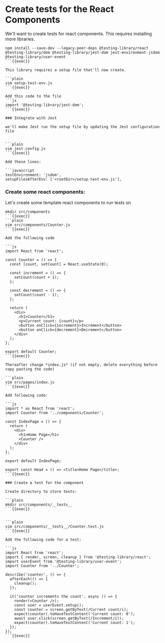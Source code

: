 # Create tests for the React Components

We'll want to create tests for react components. This requires installing more libraries.

```plain
npm install --save-dev --legacy-peer-deps @testing-library/react @testing-library/dom @testing-library/jest-dom jest-environment-jsdom @testing-library/user-event
```{{exec}}

This library requires a setup file that'll now create.

```plain
vim setup-test-env.js
```{{exec}}

Add this code to the file
```js
import '@testing-library/jest-dom';
```{{exec}}

### Integrate with Jest

we'll make Jest run the setup file by updating the Jest configuration file


```plain
vim jest.config.js
```{{exec}}

Add these lines:

```javascript
testEnvironment: 'jsdom',
setupFilesAfterEnv: ['<rootDir>/setup-test-env.js'],
```

### Create some react components:

Let's create some template react components to run tests on 

```plain 
mkdir src/components
```{{exec}}
```plain 
vim src/components/Counter.js
```{{exec}}

Add the following code

```js
import React from 'react';

const Counter = () => {
  const [count, setCount] = React.useState(0);

  const increment = () => {
    setCount(count + 1);
  };

  const decrement = () => {
    setCount(count - 1);
  };

  return (
    <div>
      <h1>Counter</h1>
      <p>Current count: {count}</p>
      <button onClick={increment}>Increment</button>
      <button onClick={decrement}>Decrement</button>
    </div>
  );
};

export default Counter;
```{{exec}}

Thereafter change *index.js* (if not empty, delete everything before copy pasting the code)

```plain
vim src/pages/index.js 
```{{exec}}

Add following code:

```js
import * as React from 'react';
import Counter from '../components/Counter';

const IndexPage = () => {
  return (
    <div>
      <h1>Home Page</h1>
      <Counter />
    </div>
  );
};

export default IndexPage;

export const Head = () => <title>Home Page</title>;
```{{exec}}

### Create a test for the component

Create directory to store tests:

```plain
mkdir src/components/__tests__
```{{exec}}


```plain
vim src/components/__tests__/Counter.test.js
```{{exec}}

Add the following code for a test:

```js
import React from 'react';
import { render, screen, cleanup } from '@testing-library/react';
import userEvent from '@testing-library/user-event';
import Counter from '../Counter';

describe('counter', () => {
  afterEach(() => {
    cleanup();
  });

  it('counter increments the count', async () => {
    render(<Counter />);
    const user = userEvent.setup();
    const counter = screen.getByText(/Current count/i);
    expect(counter).toHaveTextContent('Current count: 0');
    await user.click(screen.getByText(/Increment/i));
    expect(counter).toHaveTextContent('Current count: 1');
  });
});
```{{exec}}